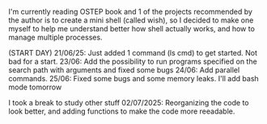 I'm currently reading OSTEP book and 1 of the projects recommended by the author is to create a mini shell (called wish), so I decided to make one myself to help me understand better how shell actually works, and how to manage multiple processes.

(START DAY) 21/06/25: Just added 1 command (ls cmd) to get started. Not bad for a start.
23/06: Add the possibility to run programs specified on the search path with arguments and fixed some bugs 
24/06: Add parallel commands.
25/06: Fixed some bugs and some memory leaks. I'll add bash mode tomorrow

I took a break to study other stuff
02/07/2025: Reorganizing the code to look better, and adding functions to make the code more reeadable.
